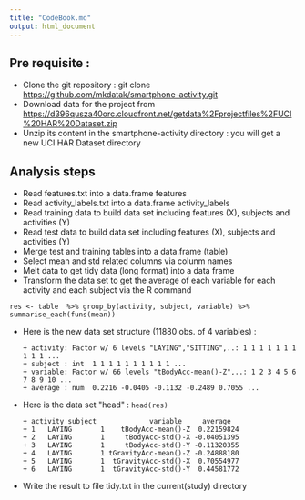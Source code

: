 ```yaml
---
title: "CodeBook.md"
output: html_document
---
```


## Pre requisite :

 - Clone the git repository : git clone https://github.com/mkdatak/smartphone-activity.git
 - Download data for the project from  https://d396qusza40orc.cloudfront.net/getdata%2Fprojectfiles%2FUCI%20HAR%20Dataset.zip
 - Unzip its content in the  smartphone-activity directory : you will get a new UCI HAR Dataset directory
 
## Analysis steps

- Read features.txt into a data.frame features
- Read activity_labels.txt into a data.frame activity_labels
- Read training data to build data set including features (X), subjects and activities (Y)
- Read test data to build data set including features (X), subjects and activities (Y)
- Merge test and training tables into a data.frame (table)
- Select mean and std related columns via colunm names
- Melt data to get tidy data (long format) into a data frame
- Transform the data set to get the average of each variable for each activity and each subject via the R command

`res <- table  %>% group_by(activity, subject, variable) %>% summarise_each(funs(mean))`

- Here is the new data set structure (11880 obs. of  4 variables) :

      + activity: Factor w/ 6 levels "LAYING","SITTING",..: 1 1 1 1 1 1 1 1 1 1 ...
      + subject : int  1 1 1 1 1 1 1 1 1 1 ...
      + variable: Factor w/ 66 levels "tBodyAcc-mean()-Z",..: 1 2 3 4 5 6 7 8 9 10 ...
      + average : num  0.2216 -0.0405 -0.1132 -0.2489 0.7055 ...
  
- Here is the data set "head" :  `head(res)`

      + activity subject             variable     average
      + 1   LAYING       1    tBodyAcc-mean()-Z  0.22159824
      + 2   LAYING       1     tBodyAcc-std()-X -0.04051395
      + 3   LAYING       1     tBodyAcc-std()-Y -0.11320355
      + 4   LAYING       1 tGravityAcc-mean()-Z -0.24888180
      + 5   LAYING       1  tGravityAcc-std()-X  0.70554977
      + 6   LAYING       1  tGravityAcc-std()-Y  0.44581772

- Write the result to file tidy.txt in the current(study) directory

